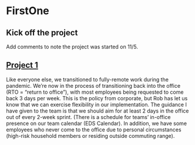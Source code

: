 # FirstOne

## Kick off the project
Add comments to note the project was started on 11/5.

## [Project 1](https://github.com/szxiaobo/FirstOne/)
Like everyone else, we transitioned to fully-remote work during the pandemic.  We’re now in the process of transitioning back into the office (RTO = “return to office”), with most employees being requested to come back 3 days per week.  This is the policy from corporate, but Rob has let us know that we can exercise flexibility in our implementation.  The guidance I have given to the team is that we should aim for at least 2 days in the office out of every 2-week sprint.  (There is a schedule for teams’ in-office presence on our team calendar (EDS Calendar).  In addition, we have some employees who never come to the office due to personal circumstances (high-risk household members or residing outside commuting range).
